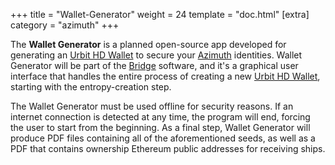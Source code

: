 +++
title = "Wallet-Generator"
weight = 24
template = "doc.html"
[extra]
category = "azimuth"
+++

The **Wallet Generator** is a planned open-source app developed for generating an [Urbit HD Wallet](../hdwallet) to secure your [Azimuth](../Azimuth) identities.  Wallet Generator will be part of the [Bridge](../bridge) software, and it's a graphical user interface that handles the entire process of creating a new [Urbit HD Wallet](../hdwallet), starting with the entropy-creation step.

The Wallet Generator must be used offline for security reasons. If an internet connection is detected at any time, the program will end, forcing the user to start from the beginning. As a final step, Wallet Generator will produce PDF files containing all of the aforementioned seeds, as well as a PDF that contains ownership Ethereum public addresses for receiving ships.
